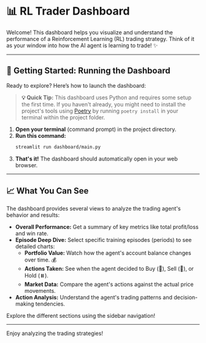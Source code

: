 # 📊 RL Trader Dashboard

Welcome! This dashboard helps you visualize and understand the performance of a Reinforcement Learning (RL) trading strategy. Think of it as your window into how the AI agent is learning to trade! ✨

---

## 🚀 Getting Started: Running the Dashboard

Ready to explore? Here’s how to launch the dashboard:

> **💡 Quick Tip:**
> This dashboard uses Python and requires some setup the first time. If you haven't already, you might need to install the project's tools using [Poetry](https://python-poetry.org/) by running `poetry install` in your terminal within the project folder.

1.  **Open your terminal** (command prompt) in the project directory.
2.  **Run this command:**
    ```bash
    streamlit run dashboard/main.py
    ```
3.  **That's it!** The dashboard should automatically open in your web browser.

---

## 📈 What You Can See

The dashboard provides several views to analyze the trading agent's behavior and results:

*   **Overall Performance:** Get a summary of key metrics like total profit/loss and win rate.
*   **Episode Deep Dive:** Select specific training episodes (periods) to see detailed charts:
    *   **Portfolio Value:** Watch how the agent's account balance changes over time. 💰
    *   **Actions Taken:** See when the agent decided to Buy (🔼), Sell (🔽), or Hold (⏸️).
    *   **Market Data:** Compare the agent's actions against the actual price movements.
*   **Action Analysis:** Understand the agent's trading patterns and decision-making tendencies.

Explore the different sections using the sidebar navigation!

---

Enjoy analyzing the trading strategies!